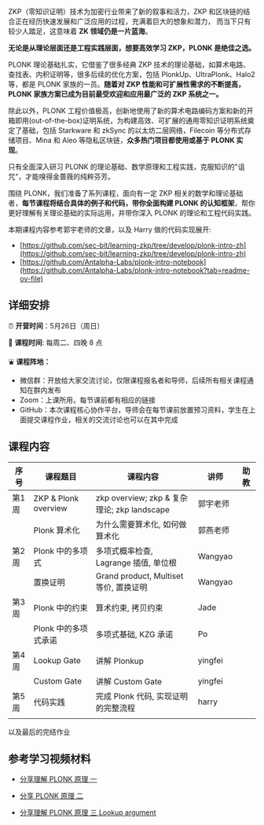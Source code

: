 
ZKP（零知识证明）技术为加密行业带来了新的叙事和活力，ZKP 和区块链的结合正在经历快速发展和广泛应用的过程，充满着巨大的想象和潜力， 而当下只有较少人踏足，这意味着 **ZK 领域仍是一片蓝海**。

**无论是从理论层面还是工程实践层面，想要高效学习 ZKP，PLONK 是绝佳之选。**

PLONK 理论基础扎实，它借鉴了很多经典 ZKP 技术的理论基础，如算术电路、查找表、内积证明等，很多后续的优化方案，包括 PlonkUp、UltraPlonk、Halo2 等，都是 PLONK 家族的一员。**随着对 ZKP 性能和可扩展性需求的不断提高，PLONK 家族方案已成为目前最受欢迎和应用最广泛的 ZKP 系统之一。**

除此以外，PLONK 工程价值极高，创新地使用了新的算术电路编码方案和新的开箱即用(out-of-the-box)证明系统，为构建高效、可扩展的通用零知识证明系统奠定了基础，包括 Starkware 和 zkSync 的以太坊二层网络，Filecoin 等分布式存储项目、Mina 和 Aleo 等隐私区块链，**众多热门项目都使用或基于 PLONK 实现**。

只有全面深入研习 PLONK 的理论基础、数学原理和工程实践，克服知识的"诅咒"，才能嗅得金蔷薇的纯粹芬芳。

围绕 PLONK，我们准备了系列课程，面向有一定 ZKP 相关的数学和理论基础者，**每节课程将结合具体的例子和代码，带你全面构建 PLONK 的认知框架**，帮你更好理解有关理论基础的实际运用，并带你深入 PLONK 的理论和工程代码实践。


本期课程内容参考郭宇老师的文章，以及 Harry 做的代码实现展开:

- [https://github.com/sec-bit/learning-zkp/tree/develop/plonk-intro-zh](https://github.com/sec-bit/learning-zkp/tree/develop/plonk-intro-zh)
- [https://github.com/Antalpha-Labs/plonk-intro-notebook](https://github.com/Antalpha-Labs/plonk-intro-notebook?tab=readme-ov-file)


## 详细安排 

⏰ **开营时间**：5月26日（周日）

🧩 **课程时间**: 每周二、四晚 8 点

⛲️ **课程阵地：**

- 微信群：开放给大家交流讨论，仅限课程报名者和导师，后续所有相关课程通知在群内发布
- Zoom：上课所用，每节课前都有相应的链接
- GitHub：本次课程核心协作平台，导师会在每节课前放置预习资料，学生在上面提交课程作业，相关的交流讨论也可以在其中完成


## 课程内容 

| 序号 | 课程题目 | 课程内容 | 讲师 | 助教 |
| --- | --- | --- | --- | --- |
| 第1周 | ZKP & Plonk overview | zkp overview; zkp & 复杂理论; zkp landscape | 郭宇老师 |  |
|  | Plonk 算术化 | 为什么需要算术化, 如何做算术化 | 郭燕老师 |  |
| 第2周 | Plonk 中的多项式 | 多项式概率检查, Lagrange 插值, 单位根 | Wangyao |  |
|  | 置换证明 | Grand product, Multiset 等价, 置换证明 | Wangyao |  |
| 第3周 | Plonk 中的约束 | 算术约束, 拷贝约束 | Jade |  |
|  | Plonk 中的多项式承诺 | 多项式基础, KZG 承诺 | Po |  |
| 第4周 | Lookup Gate | 讲解 Plonkup | yingfei |  |
|  | Custom Gate | 讲解 Custom Gate | yingfei |  |
| 第5周 | 代码实践 | 完成 Plonk 代码, 实现证明的完整流程 | harry |  |
|  |  |  |  |  |

以及最后的完结作业


## 参考学习视频材料

- [分享理解 PLONK 原理 一](https://www.youtube.com/watch?v=HtKmRcSJUG4&list=PLbQFt1T_44DwN1zWl-KWhkp3s0LAkF2a8&index=5&t=376s)

- [分享 PLONK 原理 二](https://www.youtube.com/watch?v=O5HGp3EHDI0&list=PLbQFt1T_44DwN1zWl-KWhkp3s0LAkF2a8&index=4)

- [分享理解 PLONK 原理 三 Lookup argument](https://www.youtube.com/watch?v=StvnHnC4Dk4&list=PLbQFt1T_44DwN1zWl-KWhkp3s0LAkF2a8&index=3)